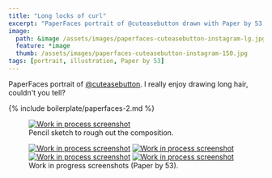 ```yaml
---
title: "Long locks of curl"
excerpt: "PaperFaces portrait of @cuteasebutton drawn with Paper by 53 on an iPad."
image: 
  path: &image /assets/images/paperfaces-cuteasebutton-instagram-lg.jpg 
  feature: *image
  thumb: /assets/images/paperfaces-cuteasebutton-instagram-150.jpg
tags: [portrait, illustration, Paper by 53]
---
```


PaperFaces portrait of [@cuteasebutton](http://instagram.com/cuteasebutton). I really enjoy drawing long hair, couldn't you tell?

{% include boilerplate/paperfaces-2.md %}

<figure>
	<a href="{{ site.url }}/assets/images/paperfaces-cuteasebutton-process-1-lg.jpg"><img src="{{ site.url }}/assets/images/paperfaces-cuteasebutton-process-1-750.jpg" alt="Work in process screenshot"></a>
	<figcaption>Pencil sketch to rough out the composition.</figcaption>
</figure>

<figure class="half">
	<a href="{{ site.url }}/assets/images/paperfaces-cuteasebutton-process-2-lg.jpg"><img src="{{ site.url }}/assets/images/paperfaces-cuteasebutton-process-2-600.jpg" alt="Work in process screenshot"></a>
	<a href="{{ site.url }}/assets/images/paperfaces-cuteasebutton-process-3-lg.jpg"><img src="{{ site.url }}/assets/images/paperfaces-cuteasebutton-process-3-600.jpg" alt="Work in process screenshot"></a>
	<a href="{{ site.url }}/assets/images/paperfaces-cuteasebutton-process-4-lg.jpg"><img src="{{ site.url }}/assets/images/paperfaces-cuteasebutton-process-4-600.jpg" alt="Work in process screenshot"></a>
	<a href="{{ site.url }}/assets/images/paperfaces-cuteasebutton-process-5-lg.jpg"><img src="{{ site.url }}/assets/images/paperfaces-cuteasebutton-process-5-600.jpg" alt="Work in process screenshot"></a>
	<figcaption>Work in progress screenshots (Paper by 53).</figcaption>
</figure>